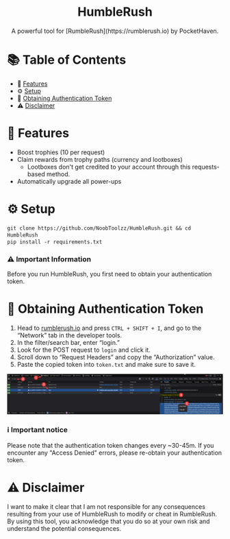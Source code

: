 <h1 align="center">HumbleRush</h1>
<p align="center">A powerful tool for [RumbleRush](https://rumblerush.io) by PocketHaven.</p>

# 📚 Table of Contents

- 🌟 [Features](#features)
- ⚙️ [Setup](#setup)
- 🔑 [Obtaining Authentication Token](#obtaining-authentication-token)
- ⚠️ [Disclaimer](#disclaimer)

# 🌟 Features

- Boost trophies (10 per request)
- Claim rewards from trophy paths (currency and lootboxes)
  - Lootboxes don't get credited to your account through this requests-based method.
- Automatically upgrade all power-ups

# ⚙️ Setup

```plaintext
git clone https://github.com/NoobToolzz/HumbleRush.git && cd HumbleRush
pip install -r requirements.txt
```
### ⚠️ Important Information

Before you run HumbleRush, you first need to obtain your authentication token.

# 🔑 Obtaining Authentication Token

1. Head to [rumblerush.io](https://rumblerush.io) and press `CTRL + SHIFT + I`, and go to the “Network” tab in the developer tools.
2. In the filter/search bar, enter “login.”
3. Look for the POST request to `login` and click it.
4. Scroll down to “Request Headers” and copy the “Authorization” value.
5. Paste the copied token into `token.txt` and make sure to save it.

![Steps](data/attachments/steps.png)
### :information_source: Important notice

Please note that the authentication token changes every ~30-45m. If you encounter any "Access Denied" errors, please re-obtain your authentication token.


# ⚠️ Disclaimer

I want to make it clear that I am not responsible for any consequences resulting from your use of HumbleRush to modify or cheat in RumbleRush. By using this tool, you acknowledge that you do so at your own risk and understand the potential consequences.
